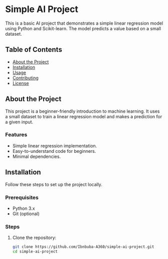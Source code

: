 # Simple AI Project

This is a basic AI project that demonstrates a simple linear regression model using Python and Scikit-learn. The model predicts a value based on a small dataset.

## Table of Contents
- [About the Project](#about-the-project)
- [Installation](#installation)
- [Usage](#usage)
- [Contributing](#contributing)
- [License](#license)

## About the Project
This project is a beginner-friendly introduction to machine learning. It uses a small dataset to train a linear regression model and makes a prediction for a given input.

### Features
- Simple linear regression implementation.
- Easy-to-understand code for beginners.
- Minimal dependencies.

## Installation
Follow these steps to set up the project locally.

### Prerequisites
- Python 3.x
- Git (optional)

### Steps
1. Clone the repository:
   ```bash
   git clone https://github.com/Ibnbuba-A360/simple-ai-project.git
   cd simple-ai-project